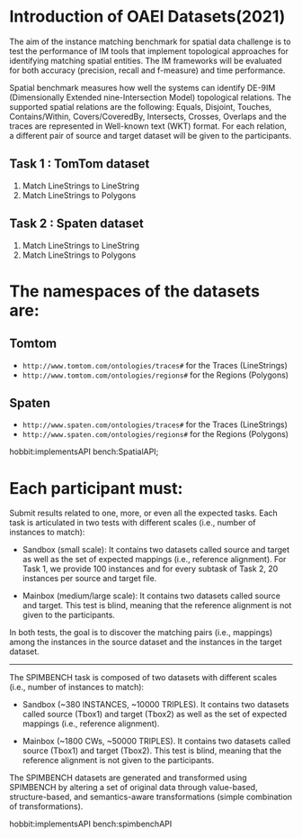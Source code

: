 # Introduction of OAEI Datasets(2021)

The aim of the instance matching benchmark for spatial data challenge is to test the performance of IM tools that implement topological approaches for identifying matching spatial entities. The IM frameworks will be evaluated for both accuracy (precision, recall and f-measure) and time performance.

Spatial benchmark measures how well the systems can identify DE-9IM (Dimensionally Extended nine-Intersection Model) topological relations. The supported spatial relations are the following: Equals, Disjoint, Touches, Contains/Within, Covers/CoveredBy, Intersects, Crosses, Overlaps  and the  traces are represented in Well-known text (WKT) format. For each relation, a different pair of source and target dataset will be given to the participants.

## Task 1 : TomTom dataset
1. Match LineStrings to LineString 
2. Match LineStrings to Polygons

## Task 2 : Spaten dataset
1. Match LineStrings to LineString
2. Match LineStrings to Polygons

# The namespaces of the datasets are:

## Tomtom
- `http://www.tomtom.com/ontologies/traces#` for the Traces (LineStrings)
- `http://www.tomtom.com/ontologies/regions#` for the Regions (Polygons)

## Spaten 
- `http://www.spaten.com/ontologies/traces#` for the Traces (LineStrings)
- `http://www.spaten.com/ontologies/regions#` for the Regions (Polygons)

hobbit:implementsAPI bench:SpatialAPI;

# Each participant must:

Submit results related to one, more, or even all the expected tasks. Each task is articulated in two tests with different scales (i.e., number of instances to match):

- Sandbox (small scale): It contains two datasets called source and target as well as the set of expected mappings (i.e., reference alignment). For Task 1, we provide 100 instances and for every subtask of Task 2, 20 instances per source and target file.

- Mainbox (medium/large scale): It contains two datasets called source and target. This test is blind, meaning that the reference alignment is not given to the participants.  

In both tests, the goal is to discover the matching pairs (i.e., mappings) among the instances in the source dataset and the instances in the target dataset.

---

The SPIMBENCH task is composed of two datasets with different scales (i.e., number of instances to match):

- Sandbox (~380 INSTANCES, ~10000 TRIPLES). It contains two datasets called source (Tbox1) and target (Tbox2) as well as the set of expected mappings (i.e., reference alignment).

- Mainbox (~1800 CWs, ~50000 TRIPLES). It contains two datasets called source (Tbox1) and target (Tbox2). This test is blind, meaning that the reference alignment is not given to the participants.

The SPIMBENCH datasets are generated and transformed using SPIMBENCH by altering a set of original data through value-based, structure-based, and semantics-aware transformations (simple combination of transformations).

hobbit:implementsAPI bench:spimbenchAPI
